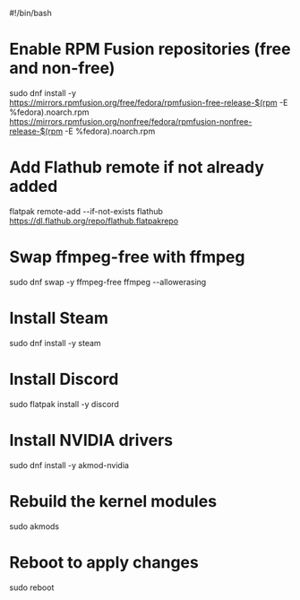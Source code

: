 #!/bin/bash

# Enable RPM Fusion repositories (free and non-free)
sudo dnf install -y \
  https://mirrors.rpmfusion.org/free/fedora/rpmfusion-free-release-$(rpm -E %fedora).noarch.rpm \
  https://mirrors.rpmfusion.org/nonfree/fedora/rpmfusion-nonfree-release-$(rpm -E %fedora).noarch.rpm

# Add Flathub remote if not already added
flatpak remote-add --if-not-exists flathub https://dl.flathub.org/repo/flathub.flatpakrepo

# Swap ffmpeg-free with ffmpeg
sudo dnf swap -y ffmpeg-free ffmpeg --allowerasing

# Install Steam
sudo dnf install -y steam

# Install Discord
sudo flatpak install -y discord

# Install NVIDIA drivers
sudo dnf install -y akmod-nvidia

# Rebuild the kernel modules
sudo akmods

# Reboot to apply changes
sudo reboot

